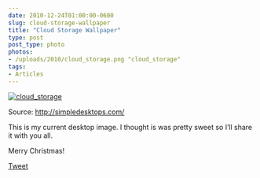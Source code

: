 ```yaml
---
date: 2010-12-24T01:00:00-0600
slug: cloud-storage-wallpaper
title: "Cloud Storage Wallpaper"
type: post
post_type: photo
photos:
- /uploads/2010/cloud_storage.png "cloud_storage"
tags:
- Articles
---
```


[![](/uploads/2010/cloud_storage.png "cloud_storage")](http://brandontreb.com/wp-content/uploads/2010/12/cloud_storage.png)

 Source: http://simpledesktops.com/
 



This is my current desktop image. I thought is was pretty sweet so I’ll share it with you all.


Merry Christmas!



[Tweet](http://twitter.com/share)

